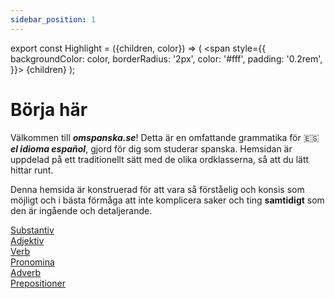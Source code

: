 ```yaml
---
sidebar_position: 1
---
```


export const Highlight = ({children, color}) => (
  <span
    style={{
      backgroundColor: color,
      borderRadius: '2px',
      color: '#fff',
      padding: '0.2rem',
    }}>
    {children}
  </span>
);

# <Highlight color="var(--highlight)">Börja här</Highlight>

Välkommen till ***omspanska.se***! Detta är en omfattande grammatika för 🇪🇸 ***el idioma español***, gjord för dig som studerar spanska. Hemsidan är uppdelad på ett traditionellt sätt med de olika ordklasserna, så att du lätt hittar runt. 

Denna hemsida är konstruerad för att vara så förståelig och konsis som möjligt och i bästa förmåga att inte komplicera saker och ting **samtidigt** som den är ingående och detaljerande. 

<div class="box-container">
  <a href="/docs/Substantiv/Artiklar" class="box">
    <div class="boxText">Substantiv</div>
  </a>
  <a href="/docs/Adjektiv/Böjning" class="box">
    <div class="boxText">Adjektiv</div>
  </a>
  <a href="/docs/Verb/Tempus/Presens" class="box">
    <div class="boxText">Verb</div>
  </a>
  <a href="/docs/Pronomen/Personliga pronomen" class="box">
    <div class="boxText">Pronomina</div>
  </a>
</div>

<div class="box-container">
  <a href="/docs/Adverb/Användning av adverb" class="box">
    <div class="boxText">Adverb</div>
  </a>
  <a href="/docs/Prepositioner/Användning av prepositioner" class="box">
    <div class="boxText">Prepositioner</div>
  </a>
</div>

